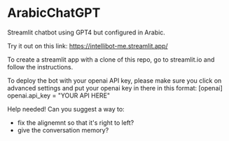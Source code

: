 # ArabicChatGPT
Streamlit chatbot using GPT4 but configured in Arabic.

Try it out on this link:
https://intellibot-me.streamlit.app/

To create a streamlit app with a clone of this repo, go to streamlit.io and follow the instructions. 

To deploy the bot with your openai API key, please make sure you click on advanced settings and put your openai key in there in this format:
[openai]
openai.api_key = "YOUR API HERE"

Help needed! Can you suggest a way to:

- fix the alignemnt so that it's right to left?
- give the conversation memory?
